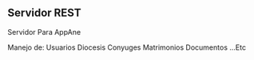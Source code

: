 ## Servidor REST

Servidor Para AppAne

Manejo de:
Usuarios
Diocesis
Conyuges
Matrimonios
Documentos
...Etc
